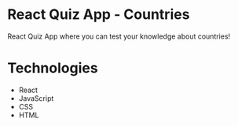 # React Quiz App - Countries

React Quiz App where you can test your knowledge about countries!

# Technologies

- React
- JavaScript
- CSS
- HTML

